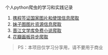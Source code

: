 个人python爬虫的学习和实践记录

1. [携程签证国家图片和使馆信息爬取](./ctrip.com-visa)
2. [妹子图图片资源信息爬取](./mzitu.com)
3. [晋江文学库免费小说爬取](./jjwxk.net)
4. [花瓣画板异步爬取](./huaban.com)

>PS：本项目仅学习分享用，请不要用于商业